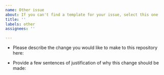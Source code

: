 ```yaml
---
name: Other issue
about: If you can't find a template for your issue, select this one
title: ''
labels: other
assignees: ''

---
```


- Please describe the change you would like to make to this repository here:


- Provide a few sentences of justification of why this change should be made:
